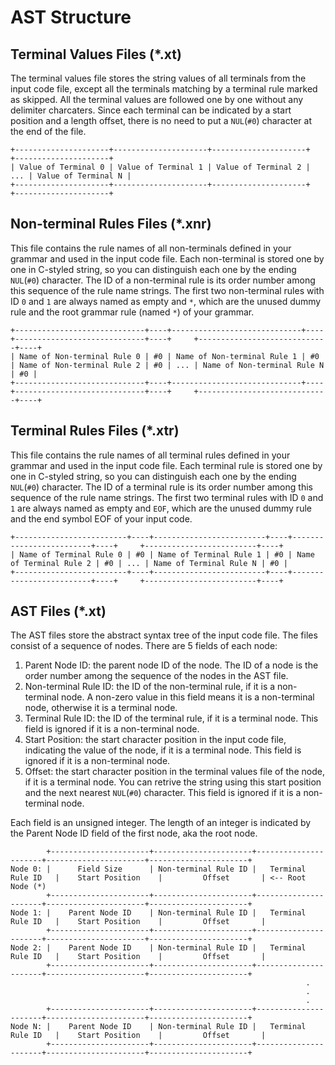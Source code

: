 # AST Structure

## Terminal Values Files (*.xt)

The terminal values file stores the string values of all terminals from the input code file, except all the terminals matching by a terminal rule marked as skipped. All the terminal values are followed one by one without any delimiter charcaters. Since each terminal can be indicated by a start position and a length offset, there is no need to put a `NUL`(`#0`) character at the end of the file.

```
+---------------------+---------------------+---------------------+     +---------------------+
| Value of Terminal 0 | Value of Terminal 1 | Value of Terminal 2 | ... | Value of Terminal N |
+---------------------+---------------------+---------------------+     +---------------------+
```

## Non-terminal Rules Files (*.xnr)

This file contains the rule names of all non-terminals defined in your grammar and used in the input code file. Each non-terminal is stored one by one in C-styled string, so you can distinguish each one by the ending `NUL`(`#0`) character. The ID of a non-terminal rule is its order number among this sequence of the rule name strings.
The first two non-terminal rules with ID `0` and `1` are always named as empty and `*`, which are the unused dummy rule and the root grammar rule (named `*`) of your grammar.
```
+-----------------------------+----+-----------------------------+----+-----------------------------+----+     +-----------------------------+----+
| Name of Non-terminal Rule 0 | #0 | Name of Non-terminal Rule 1 | #0 | Name of Non-terminal Rule 2 | #0 | ... | Name of Non-terminal Rule N | #0 |
+-----------------------------+----+-----------------------------+----+-----------------------------+----+     +-----------------------------+----+
```


## Terminal Rules Files (*.xtr)

This file contains the rule names of all terminal rules defined in your grammar and used in the input code file. Each terminal rule is stored one by one in C-styled string, so you can distinguish each one by the ending `NUL`(`#0`) character. The ID of a terminal rule is its order number among this sequence of the rule name strings.
The first two terminal rules with ID `0` and `1` are always named as empty and `EOF`, which are the unused dummy rule and the end symbol EOF of your input code.
```
+-------------------------+----+-------------------------+----+-------------------------+----+     +-------------------------+----+
| Name of Terminal Rule 0 | #0 | Name of Terminal Rule 1 | #0 | Name of Terminal Rule 2 | #0 | ... | Name of Terminal Rule N | #0 |
+-------------------------+----+-------------------------+----+-------------------------+----+     +-------------------------+----+
```

## AST Files (*.xt)

The AST files store the abstract syntax tree of the input code file. The files consist of a sequence of nodes. There are 5 fields of each node:

1. Parent Node ID: the parent node ID of the node. The ID of a node is the order number among the sequence of the nodes in the AST file.
2. Non-terminal Rule ID: the ID of the non-terminal rule, if it is a non-terminal node. A non-zero value in this field means it is a non-terminal node, otherwise it is a terminal node.
3. Terminal Rule ID: the ID of the terminal rule, if it is a terminal node. This field is ignored if it is a non-terminal node.
4. Start Position: the start character position in the input code file, indicating the value of the node, if it is a terminal node. This field is ignored if it is a non-terminal node.
5. Offset: the start character position in the terminal values file of the node, if it is a terminal node. You can retrive the string using this start position and the next nearest `NUL`(`#0`) character. This field is ignored if it is a non-terminal node.

Each field is an unsigned integer. The length of an integer is indicated by the Parent Node ID field of the first node, aka the root node.

```
        +----------------------+----------------------+----------------------+----------------------+----------------------+
Node 0: |      Field Size      | Non-terminal Rule ID |   Terminal Rule ID   |    Start Position    |         Offset       | <-- Root Node (*)
        +----------------------+----------------------+----------------------+----------------------+----------------------+
Node 1: |    Parent Node ID    | Non-terminal Rule ID |   Terminal Rule ID   |    Start Position    |         Offset       |
        +----------------------+----------------------+----------------------+----------------------+----------------------+
Node 2: |    Parent Node ID    | Non-terminal Rule ID |   Terminal Rule ID   |    Start Position    |         Offset       |
        +----------------------+----------------------+----------------------+----------------------+----------------------+
                                                                  .
                                                                  .
                                                                  .
        +----------------------+----------------------+----------------------+----------------------+----------------------+
Node N: |    Parent Node ID    | Non-terminal Rule ID |   Terminal Rule ID   |    Start Position    |         Offset       | 
        +----------------------+----------------------+----------------------+----------------------+----------------------+
```
